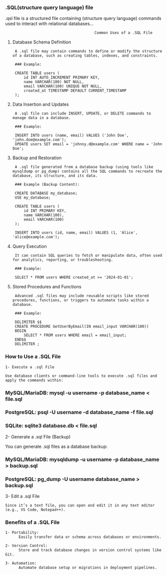 ###                  .SQL(structure query language) file

.qsl file  is a structured file containing (structure query language) commands used to interact with relational databases...

                                            Common Uses of a .SQL File
1. Database Schema Definition

        A .sql file may contain commands to define or modify the structure of a database, such as creating tables, indexes, and constraints.

        ### Example:

        CREATE TABLE users (
            id INT AUTO_INCREMENT PRIMARY KEY,
            name VARCHAR(100) NOT NULL,
            email VARCHAR(100) UNIQUE NOT NULL,
            created_at TIMESTAMP DEFAULT CURRENT_TIMESTAMP
        );

2. Data Insertion and Updates

        A .sql file can include INSERT, UPDATE, or DELETE commands to manage data in a database.

        ### Example:

        INSERT INTO users (name, email) VALUES ('John Doe', 'john.doe@example.com');
        UPDATE users SET email = 'johnny.d@example.com' WHERE name = 'John Doe';

3. Backup and Restoration

        A .sql file generated from a database backup (using tools like mysqldump or pg_dump) contains all the SQL commands to recreate the database, its structure, and its data.

        ### Example (Backup Content):

        CREATE DATABASE my_database;
        USE my_database;

        CREATE TABLE users (
            id INT PRIMARY KEY,
            name VARCHAR(100),
            email VARCHAR(100)
        );

        INSERT INTO users (id, name, email) VALUES (1, 'Alice', 'alice@example.com');

4. Query Execution

        It can contain SQL queries to fetch or manipulate data, often used for analytics, reporting, or troubleshooting.

        ### Example:

        SELECT * FROM users WHERE created_at >= '2024-01-01';

5. Stored Procedures and Functions

        Advanced .sql files may include reusable scripts like stored procedures, functions, or triggers to automate tasks within a database.

        ### Example:

        DELIMITER $$
        CREATE PROCEDURE GetUserByEmail(IN email_input VARCHAR(100))
        BEGIN
            SELECT * FROM users WHERE email = email_input;
        END$$
        DELIMITER ;

### How to Use a .SQL File

    1- Execute a .sql File

    Use database clients or command-line tools to execute .sql files and apply the commands within: 

### MySQL/MariaDB:  mysql -u username -p database_name < file.sql

### PostgreSQL:  psql -U username -d database_name -f file.sql

### SQLite:  sqlite3 database.db < file.sql

  2- Generate a .sql File (Backup)

  You can generate .sql files as a database backup:

### MySQL/MariaDB:  mysqldump -u username -p database_name > backup.sql

### PostgreSQL:  pg_dump -U username database_name > backup.sql

   3- Edit a .sql File

    Since it’s a text file, you can open and edit it in any text editor (e.g., VS Code, Notepad++).

### Benefits of a .SQL File

    1- Portability: 
          Easily transfer data or schema across databases or environments.

    2- Version Control: 
          Store and track database changes in version control systems like Git.
          
    3- Automation: 
          Automate database setup or migrations in deployment pipelines.